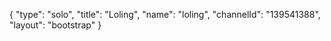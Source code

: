 {
    "type": "solo",
    "title": "Loling",
    "name": "loling",
    "channelId": "139541388",
    "layout": "bootstrap"
}